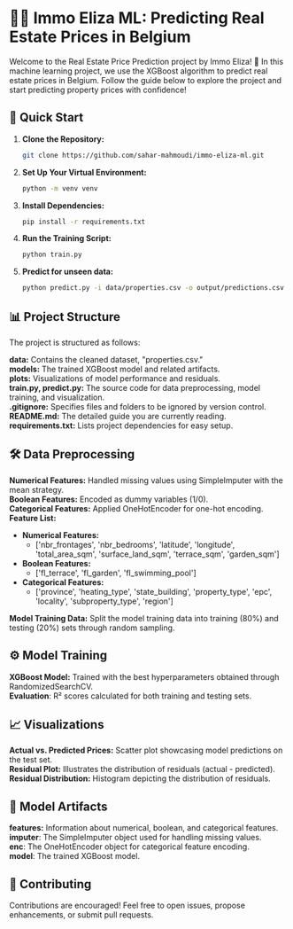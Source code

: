 # 🏰✨ Immo Eliza ML: Predicting Real Estate Prices in Belgium

Welcome to the Real Estate Price Prediction project by Immo Eliza! 🏡 In this machine learning project, we use the XGBoost algorithm to predict real estate prices in Belgium. Follow the guide below to explore the project and start predicting property prices with confidence!


## 🚀 Quick Start

1. **Clone the Repository:**

   ```bash
   git clone https://github.com/sahar-mahmoudi/immo-eliza-ml.git

2. **Set Up Your Virtual Environment:**

   ```bash
   python -m venv venv

3. **Install Dependencies:**

   ```bash
   pip install -r requirements.txt

4. **Run the Training Script:**

   ```bash
   python train.py

4. **Predict for unseen data:**

   ```bash
   python predict.py -i data/properties.csv -o output/predictions.csv

## 📊 Project Structure
The project is structured as follows:

**data:** Contains the cleaned dataset, "properties.csv."    
**models:** The trained XGBoost model and related artifacts.    
**plots:** Visualizations of model performance and residuals.    
**train.py, predict.py:** The source code for data preprocessing, model training, and visualization.    
**.gitignore:** Specifies files and folders to be ignored by version control.    
**README.md:** The detailed guide you are currently reading.     
**requirements.txt:** Lists project dependencies for easy setup.  

## 🛠️ Data Preprocessing

**Numerical Features:** Handled missing values using SimpleImputer with the mean strategy.               
**Boolean Features:** Encoded as dummy variables (1/0).              
**Categorical Features:** Applied OneHotEncoder for one-hot encoding.                      
**Feature List:**               
- **Numerical Features:**         
  - ['nbr_frontages', 'nbr_bedrooms', 'latitude', 'longitude', 'total_area_sqm', 'surface_land_sqm', 'terrace_sqm', 'garden_sqm']
- **Boolean Features:**         
  - ['fl_terrace', 'fl_garden', 'fl_swimming_pool']
- **Categorical Features:**                 
  - ['province', 'heating_type', 'state_building', 'property_type', 'epc', 'locality', 'subproperty_type', 'region']

**Model Training Data:** Split the model training data into training (80%) and testing (20%) sets through random sampling. 



## ⚙️ Model Training

**XGBoost Model:** Trained with the best hyperparameters obtained through RandomizedSearchCV.                                
**Evaluation**: R² scores calculated for both training and testing sets.                                  


## 📈 Visualizations

**Actual vs. Predicted Prices:** Scatter plot showcasing model predictions on the test set.               
**Residual Plot:** Illustrates the distribution of residuals (actual - predicted).                
**Residual Distribution:** Histogram depicting the distribution of residuals.                  

## 🔧 Model Artifacts

**features:** Information about numerical, boolean, and categorical features.             
**imputer**: The SimpleImputer object used for handling missing values.              
**enc**: The OneHotEncoder object for categorical feature encoding.               
**model**: The trained XGBoost model.

## 🤝 Contributing
Contributions are encouraged! Feel free to open issues, propose enhancements, or submit pull requests.
